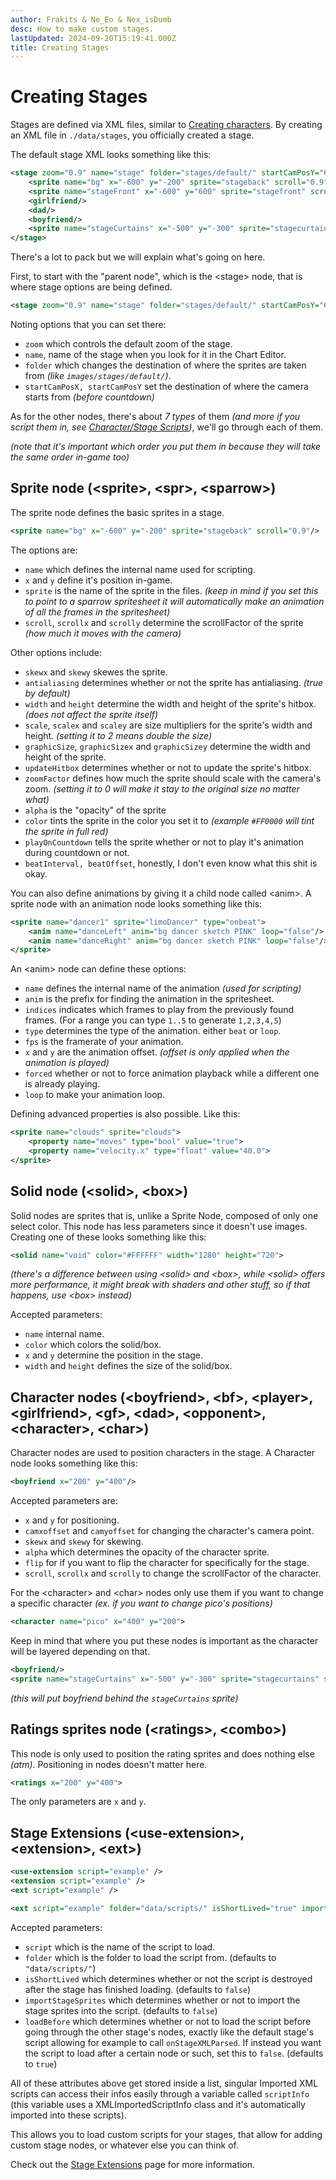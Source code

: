 ```yaml
---
author: Frakits & Ne_Eo & Nex_isDumb
desc: How to make custom stages.
lastUpdated: 2024-09-20T15:19:41.000Z
title: Creating Stages
---
```

# Creating Stages
Stages are defined via XML files, similar to <a href="../characters/">Creating characters</a>. By creating an XML file in ``./data/stages``, you officially created a stage.

The default stage XML looks something like this:
```xml
<stage zoom="0.9" name="stage" folder="stages/default/" startCamPosY="600" startCamPosX="1000">
    <sprite name="bg" x="-600" y="-200" sprite="stageback" scroll="0.9"/>
    <sprite name="stageFront" x="-600" y="600" sprite="stagefront" scroll="0.9"/>
    <girlfriend/>
    <dad/>
    <boyfriend/>
    <sprite name="stageCurtains" x="-500" y="-300" sprite="stagecurtains" scroll="1.3"/>
</stage>
```
There's a lot to pack but we will explain what's going on here.

First, to start with the "parent node", which is the <syntax lang="xml">&lt;stage&gt;</syntax> node, that is where stage options are being defined.<br>
```xml
<stage zoom="0.9" name="stage" folder="stages/default/" startCamPosY="600" startCamPosX="1000">
```
Noting options that you can set there:
- ``zoom`` which controls the default zoom of the stage.
- ``name``, name of the stage when you look for it in the Chart Editor.
- ``folder`` which changes the destination of where the sprites are taken from *(like ``images/stages/default/``)*.
- ``startCamPosX, startCamPosY`` set the destination of where the camera starts from *(before countdown)*

As for the other nodes, there's about *7 types* of them *(and more if you script them in, see <a href="../scripting/playstate-scripts/character-stage-scripts.md">Character/Stage Scripts</a>)*, we'll go through each of them.

*(note that it's important which order you put them in because they will take the same order in-game too)*

## <h2 id="sprite-node" sidebar="Sprite node">Sprite node (<syntax lang="xml">&lt;sprite&gt;</syntax>, <syntax lang="xml">&lt;spr&gt;</syntax>, <syntax lang="xml">&lt;sparrow&gt;</syntax>)</h2>
The sprite node defines the basic sprites in a stage.

```xml
<sprite name="bg" x="-600" y="-200" sprite="stageback" scroll="0.9"/>
```
The options are:
- ``name`` which defines the internal name used for scripting.
- ``x`` and ``y`` define it's position in-game.
- ``sprite`` is the name of the sprite in the files. *(keep in mind if you set this to point to a sparrow spritesheet it will automatically make an animation of all the frames in the spritesheet)*
- ``scroll``, ``scrollx`` and ``scrolly`` determine the scrollFactor of the sprite *(how much it moves with the camera)*

Other options include:
- ``skewx`` and ``skewy`` skewes the sprite.
- ``antialiasing`` determines whether or not the sprite has antialiasing. *(true by default)*
- ``width`` and ``height`` determine the width and height of the sprite's hitbox. *(does not affect the sprite itself)*
- ``scale``, ``scalex`` and ``scaley`` are size multipliers for the sprite's width and height. *(setting it to 2 means double the size)*
- ``graphicSize``, ``graphicSizex`` and ``graphicSizey`` determine the width and height of the sprite.
- ``updateHitbox`` determines whether or not to update the sprite's hitbox.
- ``zoomFactor`` defines how much the sprite should scale with the camera's zoom. *(setting it to 0 will make it stay to the original size no matter what)*
- ``alpha`` is the "opacity" of the sprite
- ``color`` tints the sprite in the color you set it to *(example <code class="hljs-string">#FF0000</code> will tint the sprite in full red)*
- ``playOnCountdown`` tells the sprite whether or not to play it's animation during countdown or not.
- ``beatInterval, beatOffset``, honestly, I don't even know what this shit is okay.

You can also define animations by giving it a child node called <syntax lang="xml">&lt;anim&gt;</syntax>. A sprite node with an animation node looks something like this:
```xml
<sprite name="dancer1" sprite="limoDancer" type="onbeat">
    <anim name="danceLeft" anim="bg dancer sketch PINK" loop="false"/>
    <anim name="danceRight" anim="bg dancer sketch PINK" loop="false"/>
</sprite>
```
An <syntax lang="xml">&lt;anim&gt;</syntax> node can define these options:
- ``name`` defines the internal name of the animation *(used for scripting)*
- ``anim`` is the prefix for finding the animation in the spritesheet.
- ``indices`` indicates which frames to play from the previously found frames. (For a range you can type <code class="hljs-string">1..5</code> to generate <code class="hljs-string">1,2,3,4,5</code>)
- ``type`` determines the type of the animation. either <code class="hljs-string">beat</code> or <code class="hljs-string">loop</code>.
- ``fps`` is the framerate of your animation.
- ``x`` and ``y`` are the animation offset. *(offset is only applied when the animation is played)*
- ``forced`` whether or not to force animation playback while a different one is already playing.
- ``loop`` to make your animation loop.

Defining advanced properties is also possible. Like this:
```xml
<sprite name="clouds" sprite="clouds">
    <property name="moves" type="bool" value="true">
    <property name="velocity.x" type="float" value="40.0">
</sprite>
```

## <h2 id="solid-node" sidebar="Solid node">Solid node (<syntax lang="xml">&lt;solid&gt;</syntax>, <syntax lang="xml">&lt;box&gt;</syntax>)</h2>
Solid nodes are sprites that is, unlike a Sprite Node, composed of only one select color. This node has less parameters since it doesn't use images. <br>
Creating one of these looks something like this:

```xml
<solid name="void" color="#FFFFFF" width="1280" height="720">
```
*(there's a difference between using <syntax lang="xml">&lt;solid&gt;</syntax> and <syntax lang="xml">&lt;box&gt;</syntax>, while <syntax lang="xml">&lt;solid&gt;</syntax> offers more performance, it might break with shaders and other stuff, so if that happens, use <syntax lang="xml">&lt;box&gt;</syntax> instead)*

Accepted parameters:
- `name` internal name.
- `color` which colors the solid/box.
- `x` and `y` determine the position in the stage.
- `width` and `height` defines the size of the solid/box.

## <h2 id="character-node" sidebar="Character nodes">Character nodes (<syntax lang="xml">&lt;boyfriend&gt;</syntax>, <syntax lang="xml">&lt;bf&gt;</syntax>, <syntax lang="xml">&lt;player&gt;</syntax>, <syntax lang="xml">&lt;girlfriend&gt;</syntax>, <syntax lang="xml">&lt;gf&gt;</syntax>, <syntax lang="xml">&lt;dad&gt;</syntax>, <syntax lang="xml">&lt;opponent&gt;</syntax>, <syntax lang="xml">&lt;character&gt;</syntax>, <syntax lang="xml">&lt;char&gt;</syntax>)</h2>
Character nodes are used to position characters in the stage. A Character node looks something like this:
```xml
<boyfriend x="200" y="400"/>
```
Accepted parameters are:
- ``x`` and ``y`` for positioning.
- ``camxoffset`` and ``camyoffset`` for changing the character's camera point.
- ``skewx`` and ``skewy`` for skewing.
- ``alpha`` which determines the opacity of the character sprite.
- ``flip`` for if you want to flip the character for specifically for the stage.
- ``scroll``, ``scrollx`` and ``scrolly`` to change the scrollFactor of the character.

For the <syntax lang="xml">&lt;character&gt;</syntax> and <syntax lang="xml">&lt;char&gt;</syntax> nodes only use them if you want to change a specific character *(ex. if you want to change pico's positions)*

```xml
<character name="pico" x="400" y="200">
```

Keep in mind that where you put these nodes is important as the character will be layered depending on that.
```xml
<boyfriend/>
<sprite name="stageCurtains" x="-500" y="-300" sprite="stagecurtains" scroll="1.3"/>
```
*(this will put boyfriend behind the <code class="hljs-string">stageCurtains</code> sprite)*

## <h2 id="ratings-node" sidebar="Rating sprites node">Ratings sprites node (<syntax lang="xml">&lt;ratings&gt;</syntax>, <syntax lang="xml">&lt;combo&gt;</syntax>)</h2>
This node is only used to position the rating sprites and does nothing else *(atm)*. Positioning in nodes doesn't matter here.
```xml
<ratings x="200" y="400">
```
The only parameters are ``x`` and ``y``.

## <h2 id="stage-extensions" sidebar="Stage Extensions">Stage Extensions (<syntax lang="xml">&lt;use-extension&gt;</syntax>, <syntax lang="xml">&lt;extension&gt;</syntax>, <syntax lang="xml">&lt;ext&gt;</syntax>)</h2>

```xml
<use-extension script="example" />
<extension script="example" />
<ext script="example" />

<ext script="example" folder="data/scripts/" isShortLived="true" importStageSprites="true" loadBefore="false" />
```

Accepted parameters:
- ``script`` which is the name of the script to load.
- ``folder`` which is the folder to load the script from. (defaults to <code class="hljs-string">"data/scripts/"</code>)
- ``isShortLived`` which determines whether or not the script is destroyed after the stage has finished loading. (defaults to <code class="hljs-string">false</code>)
- ``importStageSprites`` which determines whether or not to import the stage sprites into the script. (defaults to <code class="hljs-string">false</code>)
- ``loadBefore`` which determines whether or not to load the script before going through the other stage's nodes, exactly like the default stage's script allowing for example to call <code class="hljs-title">onStageXMLParsed</code>. If instead you want the script to load after a certain node or such, set this to <code class="hljs-string">false</code>. (defaults to <code class="hljs-string">true</code>)

All of these attributes above get stored inside a list, singular Imported XML scripts can access their infos easily through a variable called ``scriptInfo`` (this variable uses a <syntax lang="haxe">XMLImportedScriptInfo</syntax> class and it's automatically imported into these scripts).

This allows you to load custom scripts for your stages, that allow for adding custom stage nodes, or whatever else you can think of.

Check out the <a href="./stage-extensions.md">Stage Extensions</a> page for more information.